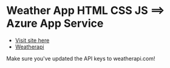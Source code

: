 # Weather App HTML CSS JS ==> Azure App Service

- [Visit site here ](https://happy-sky-033847f10.5.azurestaticapps.net/) 
- [Weatherapi ](https://www.weatherapi.com/) 

Make sure you've updated the API keys to weatherapi.com!

